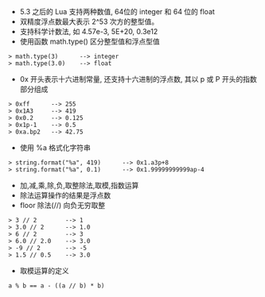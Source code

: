 * 5.3 之后的 Lua 支持两种数值, 64位的 integer 和 64 位的 float
* 双精度浮点数最大表示 2^53 次方的整型值。
* 支持科学计数法, 如 4.57e-3, 5E+20, 0.3e12
* 使用函数 math.type() 区分整型值和浮点型值
```
> math.type(3)      --> integer
> math.type(3.0)    --> float
```
* 0x 开头表示十六进制常量, 还支持十六进制的浮点数, 其以 p 或 P 开头的指数部分组成
```
> 0xff      --> 255
> 0x1A3     --> 419
> 0x0.2     --> 0.125
> 0x1p-1    --> 0.5
> 0xa.bp2   --> 42.75
```
* 使用 %a 格式化字符串
```
> string.format("%a", 419)      --> 0x1.a3p+8
> string.format("%a", 0.1)      --> 0x1.99999999999ap-4
```
* 加,减,乘,除,负,取整除法,取模,指数运算
* 除法运算操作的结果是浮点数
* floor 除法(//) 向负无穷取整
```
> 3 // 2        --> 1
> 3.0 // 2      --> 1.0
> 6 // 2        --> 3
> 6.0 // 2.0    --> 3.0
> -9 // 2       --> -5
> 1.5 // 0.5    --> 3.0
```
* 取模运算的定义
```
a % b == a - ((a // b) * b)
```